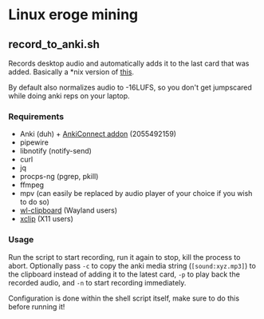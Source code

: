 # Linux eroge mining

## record_to_anki.sh

Records desktop audio and automatically adds it to the last card that was added. Basically a \*nix version of [this](https://rentry.co/mining#hotkey-for-audio).

By default also normalizes audio to -16LUFS, so you don't get jumpscared while doing anki reps on your laptop.

### Requirements

- Anki (duh) + [AnkiConnect addon](https://ankiweb.net/shared/info/2055492159) (2055492159)
- pipewire
- libnotify (notify-send)
- curl
- jq
- procps-ng (pgrep, pkill)
- ffmpeg
- mpv (can easily be replaced by audio player of your choice if you wish to do so)
- [wl-clipboard](https://github.com/bugaevc/wl-clipboard) (Wayland users)
- [xclip](https://github.com/astrand/xclip) (X11 users)

### Usage

Run the script to start recording, run it again to stop, kill the process to abort.
Optionally pass `-c` to copy the anki media string (`[sound:xyz.mp3]`) to the clipboard instead of adding it to the latest card, `-p` to play back the recorded audio, and `-n` to start recording immediately.

Configuration is done within the shell script itself, make sure to do this before running it!

